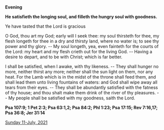 **Evening**

**He satisfieth the longing soul, and filleth the hungry soul with goodness.**
 
Ye have tasted that the Lord is gracious
 
O God, thou art my God; early will I seek thee: my soul thirsteth for thee, my flesh longeth for thee in a dry and thirsty land, where no water is; to see thy power and thy glory. -- My soul longeth, yea, even fainteth for the courts of the Lord: my heart and my flesh crieth out for the living God. -- Having a desire to depart, and to be with Christ; which is far better.
 
I shall be satisfied, when I awake, with thy likeness. -- They shall hunger no more, neither thirst any more; neither shall the sun light on them, nor any heat. For the Lamb which is in the midst of the throne shall feed them, and shall lead them unto living fountains of waters: and God shall wipe away all tears from their eyes. -- They shall be abundantly satisfied with the fatness of thy house; and thou shalt make them drink of the river of thy pleasures. -- My people shall be satisfied with my goodness, saith the Lord.  

**Psa 107:9; 1 Pet 2:3; Psa 63:1,2; Psa 84:2; Phl 1:23; Psa 17:15; Rev 7:16,17; Psa 36:8; Jer 31:14**

[Sunday 11-July, 2021](https://t.me/daily_light)
